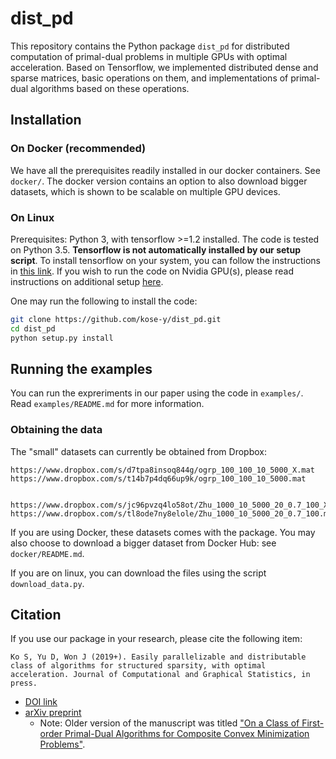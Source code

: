 # dist_pd

This repository contains the Python package `dist_pd` for distributed computation of primal-dual problems in multiple GPUs with optimal acceleration. Based on Tensorflow, we implemented distributed dense and sparse matrices, basic operations on them, and implementations of primal-dual algorithms based on these operations.   


## Installation


### On Docker (recommended)

We have all the prerequisites readily installed in our docker containers. See `docker/`. 
The docker version contains an option to also download bigger datasets, which is shown to be scalable on multiple GPU devices.

### On Linux

Prerequisites: Python 3, with tensorflow >=1.2 installed. The code is tested on Python 3.5.  **Tensorflow is not automatically installed by our setup script**. To install tensorflow on your system, you can follow the instructions in [this link](https://www.tensorflow.org/install/). 
If you wish to run the code on Nvidia GPU(s), please read instructions on additional setup [here](https://www.tensorflow.org/install/gpu).

One may run the following to install the code:

```bash
git clone https://github.com/kose-y/dist_pd.git
cd dist_pd
python setup.py install
```

## Running the examples

You can run the expreriments in our paper using the code in `examples/`. Read `examples/README.md` for more information.


### Obtaining the data


The "small" datasets can currently be obtained from Dropbox:

```
https://www.dropbox.com/s/d7tpa8insoq844g/ogrp_100_100_10_5000_X.mat
https://www.dropbox.com/s/t14b7p4dq66up9k/ogrp_100_100_10_5000.mat


https://www.dropbox.com/s/jc96pvzq4lo58ot/Zhu_1000_10_5000_20_0.7_100_X.mat
https://www.dropbox.com/s/tl8ode7ny8elole/Zhu_1000_10_5000_20_0.7_100.mat
```

If you are using Docker, these datasets comes with the package. 
You may also choose to download a bigger dataset from Docker Hub: see `docker/README.md`.

If you are on linux, you can download the files using the script `download_data.py`. 

## Citation

If you use our package in your research, please cite the following item:

    Ko S, Yu D, Won J (2019+). Easily parallelizable and distributable class of algorithms for structured sparsity, with optimal acceleration. Journal of Computational and Graphical Statistics, in press.

* [DOI link](https://www.tandfonline.com/doi/full/10.1080/10618600.2019.1592757)
* [arXiv preprint](https://arxiv.org/abs/1702.06234)
    * Note: Older version of the manuscript was titled ["On a Class of First-order Primal-Dual Algorithms for Composite Convex Minimization Problems"](https://arxiv.org/abs/1702.06234v1).
